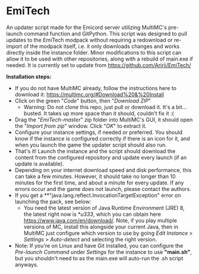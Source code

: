 # EmiTech

An updater script made for the Emicord server utilizing MultiMC's pre-launch command function and GitPython.
This script was designed to pull updates to the EmiTech modpack without requiring a redownload or re-import of the modpack itself, i.e. it only downloads changes and works directly inside the instance folder.
Minor modifications to this script can allow it to be used with other repositories, along with a rebuild of main.exe if needed.
It is currently set to update from https://github.com/Aririi/EmiTech/

**Installation steps:**
- If you do not have MultiMC already, follow the instructions here to download it: https://multimc.org/#Download%20&%20Install
- Click on the green "*Code*" button, then "*Download ZIP*"
  - Warning: Do not clone this repo, just pull or download it. It's a bit... busted. It takes up more space than it should, couldn't fix it :(
- Drag the "*EmiTech-master*" zip folder into MultiMC's GUI, it should open the "*Import from zip*" window. Click "*OK*" to extract it.
- Configure your instance settings, if needed or preferred. You should know if the instance is configured correctly if there is an icon for it, and when you launch the game the updater script should also run.
- That's it! Launch the instance and the script should download the content from the configured repository and update every launch (if an update is available).  
- Depending on your internet download speed and disk performance, this can take a few minutes. However, it should take no longer than 10 minutes for the first time, and about a minute for every update. If any errors occur and the game does not launch, please contact the authors.
- If you get a **"java.lang.reflect.InvocationTargetException" error on launching the pack, see below: 
  - You need the latest version of Java Runtime Environment (JRE) 8, the latest right now is **u333*, which you can obtain here https://www.java.com/en/download/. Note, if you play multiple versions of MC, install this alongside your current Java, then in MultiMC just configure which version to use by going *Edit Instance* > *Settings* > *Auto-detect* and selecting the right version. 
- Note: If you're on Linux and have Git installed, you can configure the *Pre-launch Command* under *Settings* for the instance to use **"main.sh"**, but you shouldn't need to as the main.exe will auto-run the .sh script anyways.

